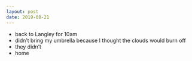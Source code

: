 ```yaml
---
layout: post
date: 2019-08-21
---
```


- back to Langley for 10am
- didn’t bring my umbrella because I thought the clouds would burn off
- they didn’t
- home
